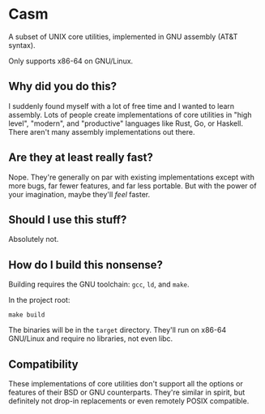 # Casm

A subset of UNIX core utilities, implemented in GNU assembly (AT&T syntax).

Only supports x86-64 on GNU/Linux.

## Why did you do this?

I suddenly found myself with a lot of free time and I wanted to learn assembly.
Lots of people create implementations of core utilities in "high level", "modern",
and "productive" languages like Rust, Go, or Haskell. There aren't many assembly
implementations out there.

## Are they at least really fast?

Nope. They're generally on par with existing implementations except with more
bugs, far fewer features, and far less portable. But with the power of your
imagination, maybe they'll *feel* faster.

## Should I use this stuff?

Absolutely not.

## How do I build this nonsense?

Building requires the GNU toolchain: `gcc`, `ld`, and `make`.

In the project root:

```
make build
```

The binaries will be in the `target` directory. They'll run on x86-64 GNU/Linux
and require no libraries, not even libc.

## Compatibility

These implementations of core utilities don't support all the options or features
of their BSD or GNU counterparts. They're similar in spirit, but definitely not drop-in
replacements or even remotely POSIX compatible.
